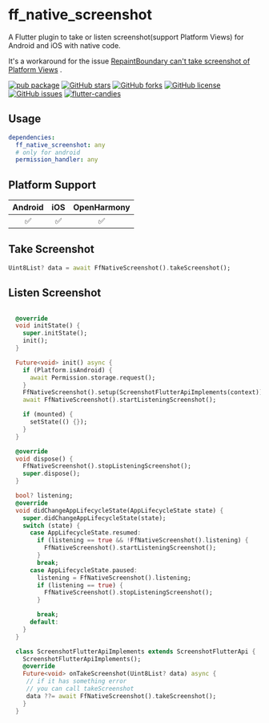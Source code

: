 # ff_native_screenshot

A Flutter plugin to take or listen screenshot(support Platform Views) for Android and iOS with native code.

It's a workaround for the issue [RepaintBoundary can't take screenshot of Platform Views](https://github.com/flutter/flutter/issues/102866) .

[![pub package](https://img.shields.io/pub/v/ff_native_screenshot.svg)](https://pub.dartlang.org/packages/ff_native_screenshot) [![GitHub stars](https://img.shields.io/github/stars/fluttercandies/ff_native_screenshot)](https://github.com/fluttercandies/ff_native_screenshot/stargazers) [![GitHub forks](https://img.shields.io/github/forks/fluttercandies/ff_native_screenshot)](https://github.com/fluttercandies/ff_native_screenshot/network) [![GitHub license](https://img.shields.io/github/license/fluttercandies/ff_native_screenshot)](https://github.com/fluttercandies/ff_native_screenshot/blob/master/LICENSE) [![GitHub issues](https://img.shields.io/github/issues/fluttercandies/ff_native_screenshot)](https://github.com/fluttercandies/ff_native_screenshot/issues) <a target="_blank" href="https://jq.qq.com/?_wv=1027&k=5bcc0gy"><img border="0" src="https://pub.idqqimg.com/wpa/images/group.png" alt="flutter-candies" title="flutter-candies"></a>

## Usage

``` yaml
dependencies:
  ff_native_screenshot: any
  # only for android
  permission_handler: any
```

## Platform Support

| Android | iOS | OpenHarmony | 
| :-----: | :-: | :---: | 
|   ✅    | ✅  |  ✅   | 

## Take Screenshot

``` dart
Uint8List? data = await FfNativeScreenshot().takeScreenshot();
```

## Listen Screenshot

``` dart

  @override
  void initState() {
    super.initState();
    init();
  }

  Future<void> init() async {
    if (Platform.isAndroid) {
      await Permission.storage.request();
    }
    FfNativeScreenshot().setup(ScreenshotFlutterApiImplements(context));
    await FfNativeScreenshot().startListeningScreenshot();

    if (mounted) {
      setState(() {});
    }
  }

  @override
  void dispose() {
    FfNativeScreenshot().stopListeningScreenshot();
    super.dispose();
  }

  bool? listening;
  @override
  void didChangeAppLifecycleState(AppLifecycleState state) {
    super.didChangeAppLifecycleState(state);
    switch (state) {
      case AppLifecycleState.resumed:
        if (listening == true && !FfNativeScreenshot().listening) {
          FfNativeScreenshot().startListeningScreenshot();
        }
        break;
      case AppLifecycleState.paused:
        listening = FfNativeScreenshot().listening;
        if (listening == true) {
          FfNativeScreenshot().stopListeningScreenshot();
        }

        break;
      default:
    }
  }

  class ScreenshotFlutterApiImplements extends ScreenshotFlutterApi {
    ScreenshotFlutterApiImplements();
    @override
    Future<void> onTakeScreenshot(Uint8List? data) async {
     // if it has something error
     // you can call takeScreenshot 
     data ??= await FfNativeScreenshot().takeScreenshot();
    }
  }

```

